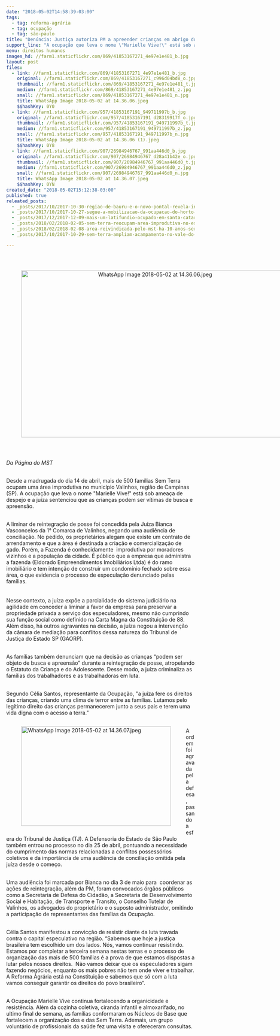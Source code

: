 ```yaml
---
date: "2018-05-02T14:58:39-03:00"
tags:
  - tag: reforma-agrária
  - tag: ocupação
  - tag: são-paulo
title: "Denúncia: Justiça autoriza PM a apreender crianças em abrigo durante despejo em SP"
support_line: "A ocupação que leva o nome \"Marielle Vive!\" está sob ameaça de despejo e a juíza sentenciou que as crianças podem ser vítimas de busca e apreensão. "
menu: direitos humanos
images_hd: //farm1.staticflickr.com/869/41853167271_4e97e1e481_b.jpg
layout: post
files:
  - link: //farm1.staticflickr.com/869/41853167271_4e97e1e481_b.jpg
    original: //farm1.staticflickr.com/869/41853167271_c996d04bd8_o.jpg
    thumbnail: //farm1.staticflickr.com/869/41853167271_4e97e1e481_t.jpg
    medium: //farm1.staticflickr.com/869/41853167271_4e97e1e481_z.jpg
    small: //farm1.staticflickr.com/869/41853167271_4e97e1e481_n.jpg
    title: WhatsApp Image 2018-05-02 at 14.36.06.jpeg
    $$hashKey: 0Y0
  - link: //farm1.staticflickr.com/957/41853167191_949711997b_b.jpg
    original: //farm1.staticflickr.com/957/41853167191_d28319917f_o.jpg
    thumbnail: //farm1.staticflickr.com/957/41853167191_949711997b_t.jpg
    medium: //farm1.staticflickr.com/957/41853167191_949711997b_z.jpg
    small: //farm1.staticflickr.com/957/41853167191_949711997b_n.jpg
    title: WhatsApp Image 2018-05-02 at 14.36.06 (1).jpeg
    $$hashKey: 0Y8
  - link: //farm1.staticflickr.com/907/26984946767_991aa446d0_b.jpg
    original: //farm1.staticflickr.com/907/26984946767_d28a41b42e_o.jpg
    thumbnail: //farm1.staticflickr.com/907/26984946767_991aa446d0_t.jpg
    medium: //farm1.staticflickr.com/907/26984946767_991aa446d0_z.jpg
    small: //farm1.staticflickr.com/907/26984946767_991aa446d0_n.jpg
    title: WhatsApp Image 2018-05-02 at 14.36.07.jpeg
    $$hashKey: 0YN
created_date: "2018-05-02T15:12:38-03:00"
published: true
releated_posts:
  - _posts/2017/10/2017-10-30-regiao-de-bauru-e-o-novo-pontal-revela-incra-em-audiencia-organizada-pela-cut-e-movimentos-sociais.md
  - _posts/2017/10/2017-10-27-segue-a-mobilizacao-da-ocupacao-do-horto-florestal-tatu-no-interior-de-sao-paulo.md
  - _posts/2017/12/2017-12-09-mais-um-latifundio-ocupado-em-santa-catarina.md
  - _posts/2018/02/2018-02-05-sem-terra-reocupam-area-improdutiva-no-espirito-santo.md
  - _posts/2018/02/2018-02-08-area-reivindicada-pelo-mst-ha-10-anos-sera-destinada-a-reforma-agraria-em-sp.md
  - _posts/2017/10/2017-10-29-sem-terra-ampliam-acampamento-no-vale-do-paraiba-em-sao-paulo.md

---
```

<p>&nbsp;</p>

<div style="text-align:center">
<figure class="image" style="display:inline-block"><img alt="WhatsApp Image 2018-05-02 at 14.36.06.jpeg" height="446" src="//farm1.staticflickr.com/869/41853167271_4e97e1e481_b.jpg" width="700" />
<figcaption></figcaption>
</figure>
</div>

<p>&nbsp;</p>

<p><em>Da P&aacute;gina do MST</em></p>

<p><br />
Desde a madrugada do dia 14 de abril, mais de 500 fam&iacute;lias Sem Terra ocupam uma &aacute;rea improdutiva no munic&iacute;pio Valinhos, regi&atilde;o de Campinas (SP).&nbsp;A ocupa&ccedil;&atilde;o que leva o nome &quot;Marielle Vive!&quot; est&aacute; sob amea&ccedil;a de despejo e a ju&iacute;za sentenciou que as crian&ccedil;as podem ser v&iacute;timas de busca e apreens&atilde;o.&nbsp;</p>

<p><br />
A liminar de reintegra&ccedil;&atilde;o de posse foi concedida pela Ju&iacute;za Bianca Vasconcelos da 1&deg; Comarca de Valinhos, negando uma audi&ecirc;ncia de concilia&ccedil;&atilde;o. No pedido, os propriet&aacute;rios alegam que existe um contrato de arrendamento e que a &aacute;rea &eacute; destinada a cria&ccedil;&atilde;o e comercializa&ccedil;&atilde;o de gado. Por&eacute;m, a Fazenda &eacute; conhecidamente&nbsp; improdutiva por moradores vizinhos e a popula&ccedil;&atilde;o da cidade. &Eacute; p&uacute;blico que a empresa que administra a fazenda (Eldorado Empreendimentos Imobili&aacute;rios Ltda) &eacute; do ramo imobili&aacute;rio e tem inten&ccedil;&atilde;o de construir um condom&iacute;nio fechado sobre essa &aacute;rea, o que evidencia o processo de especula&ccedil;&atilde;o denunciado pelas fam&iacute;lias.<br />
&nbsp;<br />
<br />
Nesse contexto, a ju&iacute;za exp&otilde;e a parcialidade do sistema judici&aacute;rio na agilidade em conceder a liminar a favor da empresa para preservar a propriedade privada a servi&ccedil;o dos especuladores, mesmo n&atilde;o cumprindo sua fun&ccedil;&atilde;o social como definido na Carta Magna da Constitui&ccedil;&atilde;o de 88. Al&eacute;m disso, h&aacute; outros agravantes na decis&atilde;o, a ju&iacute;za negou a interven&ccedil;&atilde;o da c&acirc;mara de media&ccedil;&atilde;o para conflitos dessa natureza do Tribunal de Justi&ccedil;a do Estado SP (GAORP).&nbsp;</p>

<p><br />
As fam&iacute;lias tamb&eacute;m denunciam que na decis&atilde;o as crian&ccedil;as &ldquo;podem ser objeto de busca e apreens&atilde;o&rdquo; durante a reintegra&ccedil;&atilde;o de posse, atropelando o Estatuto da Crian&ccedil;a e do Adolescente. Desse modo, a ju&iacute;za criminaliza as fam&iacute;lias dos trabalhadores e as trabalhadoras em luta.</p>

<p><br />
Segundo C&eacute;lia Santos, representante da Ocupa&ccedil;&atilde;o, &quot;a ju&iacute;za fere os direitos das crian&ccedil;as, criando uma clima de terror entre as fam&iacute;lias. Lutamos pelo leg&iacute;timo direito das crian&ccedil;as permanecerem junto a seus pais e terem uma vida digna com o acesso a terra.&quot;</p>

<figure class="image" style="float:left"><img alt="WhatsApp Image 2018-05-02 at 14.36.07.jpeg" height="266" src="//farm1.staticflickr.com/907/26984946767_991aa446d0_b.jpg" width="400" />
<figcaption></figcaption>
</figure>

<p><br />
A ordem foi agravada pela defesa, passando &agrave; esfera do Tribunal de Justi&ccedil;a (TJ). A Defensoria do Estado de S&atilde;o Paulo tamb&eacute;m entrou no processo no dia 25 de abril, pontuando a necessidade do cumprimento das normas relacionadas a conflitos possess&oacute;rios coletivos e da import&acirc;ncia de uma audi&ecirc;ncia de concilia&ccedil;&atilde;o omitida pela ju&iacute;za desde o come&ccedil;o.&nbsp;</p>

<p><br />
Uma audi&ecirc;ncia foi marcada por Bianca no dia 3 de maio para&nbsp; coordenar as a&ccedil;&otilde;es de reintegra&ccedil;&atilde;o, al&eacute;m da PM, foram convocados &oacute;rg&atilde;os p&uacute;blicos como a Secretaria de Defesa do Cidad&atilde;o, a Secretaria de Desenvolvimento Social e Habita&ccedil;&atilde;o, de Transporte e Transito, o Conselho Tutelar de Valinhos, os advogados do propriet&aacute;rio e o suposto administrador, omitindo a participa&ccedil;&atilde;o de representantes das fam&iacute;lias da Ocupa&ccedil;&atilde;o.</p>

<p><br />
C&eacute;lia Santos manifestou a convic&ccedil;&atilde;o de resistir diante da luta travada contra o capital especulativo na regi&atilde;o. &ldquo;Sabemos que hoje a justi&ccedil;a&nbsp; brasileira tem escolhido um dos lados. N&oacute;s, vamos continuar resistindo. Estamos por completar a terceira semana nestas terras e o processo de organiza&ccedil;&atilde;o das mais de 500 fam&iacute;lias &eacute; a prova de que estamos dispostas a lutar pelos nossos direitos.&nbsp; N&atilde;o vamos deixar que os especuladores sigam fazendo neg&oacute;cios, enquanto os mais pobres n&atilde;o tem onde viver e trabalhar. A Reforma Agr&aacute;ria est&aacute; na Constitui&ccedil;&atilde;o e sabemos que s&oacute; com a luta vamos conseguir garantir os direitos do povo brasileiro&rdquo;.</p>

<p><br />
A Ocupa&ccedil;&atilde;o Marielle Vive continua fortalecendo a organicidade e resist&ecirc;ncia. Al&eacute;m da cozinha coletiva, ciranda infantil e almoxarifado, no ultimo final de semana, as fam&iacute;lias conformaram os N&uacute;cleos de Base que fortalecem a organiza&ccedil;&atilde;o dos e das Sem Terra. Ademais, um grupo volunt&aacute;rio de profissionais da sa&uacute;de fez uma visita e ofereceram consultas.</p>
